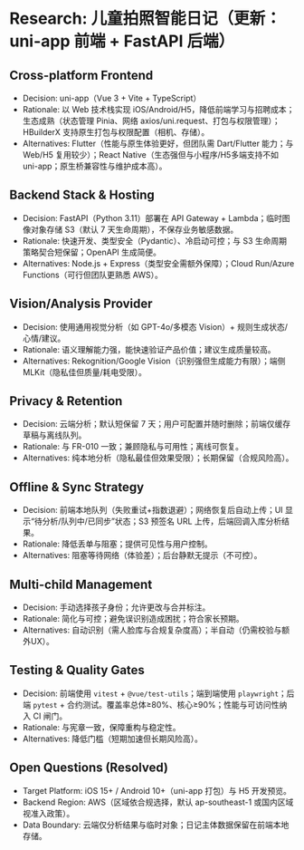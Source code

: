 # Research: 儿童拍照智能日记（更新：uni-app 前端 + FastAPI 后端）

## Cross-platform Frontend
- Decision: uni-app（Vue 3 + Vite + TypeScript）
- Rationale: 以 Web 技术栈实现 iOS/Android/H5，降低前端学习与招聘成本；生态成熟（状态管理 Pinia、网络 axios/uni.request、打包与权限管理）；HBuilderX 支持原生打包与权限配置（相机、存储）。
- Alternatives: Flutter（性能与原生体验更好，但团队需 Dart/Flutter 能力；与 Web/H5 复用较少）；React Native（生态强但与小程序/H5多端支持不如 uni-app；原生桥兼容性与维护成本高）。

## Backend Stack & Hosting
- Decision: FastAPI（Python 3.11）部署在 API Gateway + Lambda；临时图像对象存储 S3（默认 7 天生命周期），不保存业务敏感数据。
- Rationale: 快速开发、类型安全（Pydantic）、冷启动可控；与 S3 生命周期策略契合短保留；OpenAPI 生成简便。
- Alternatives: Node.js + Express（类型安全需额外保障）；Cloud Run/Azure Functions（可行但团队更熟悉 AWS）。

## Vision/Analysis Provider
- Decision: 使用通用视觉分析（如 GPT-4o/多模态 Vision）+ 规则生成状态/心情/建议。
- Rationale: 语义理解能力强，能快速验证产品价值；建议生成质量较高。
- Alternatives: Rekognition/Google Vision（识别强但生成能力有限）；端侧 MLKit（隐私佳但质量/耗电受限）。

## Privacy & Retention
- Decision: 云端分析；默认短保留 7 天；用户可配置并随时删除；前端仅缓存草稿与离线队列。
- Rationale: 与 FR-010 一致；兼顾隐私与可用性；离线可恢复。
- Alternatives: 纯本地分析（隐私最佳但效果受限）；长期保留（合规风险高）。

## Offline & Sync Strategy
- Decision: 前端本地队列（失败重试+指数退避）；网络恢复后自动上传；UI 显示“待分析/队列中/已同步”状态；S3 预签名 URL 上传，后端回调入库分析结果。
- Rationale: 降低丢单与阻塞；提供可见性与用户控制。
- Alternatives: 阻塞等待网络（体验差）；后台静默无提示（不可控）。

## Multi-child Management
- Decision: 手动选择孩子身份；允许更改与合并标注。
- Rationale: 简化与可控；避免误识别造成困扰；符合家长预期。
- Alternatives: 自动识别（需人脸库与合规复杂度高）；半自动（仍需校验与额外UX）。

## Testing & Quality Gates
- Decision: 前端使用 `vitest` + `@vue/test-utils`；端到端使用 `playwright`；后端 `pytest` + 合约测试。覆盖率总体≥80%、核心≥90%；性能与可访问性纳入 CI 闸门。
- Rationale: 与宪章一致，保障重构与稳定性。
- Alternatives: 降低门槛（短期加速但长期风险高）。

## Open Questions (Resolved)
- Target Platform: iOS 15+ / Android 10+（uni-app 打包）与 H5 开发预览。
- Backend Region: AWS（区域依合规选择，默认 ap-southeast-1 或国内区域视准入政策）。
- Data Boundary: 云端仅分析结果与临时对象；日记主体数据保留在前端本地存储。